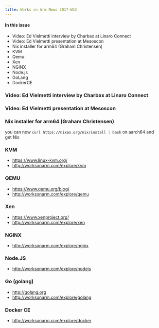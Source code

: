 ```yaml
---
title: Works on Arm News 2017-W52
---
```


#### In this issue

* Video: Ed Vielmetti interview by Charbax at Linaro Connect
* Video: Ed Vielmetti presentation at Mesoscon
* Nix installer for arm64 (Graham Christensen)
* KVM
* Qemu
* Xen 
* NGINX
* Node.js
* GoLang
* DockerCE

### Video: Ed Vielmetti interview by Charbax at Linaro Connect

### Video: Ed Vielmetti presentation at Mesoscon

### Nix installer for arm64 (Graham Christensen)

you can now `curl https://nixos.org/nix/install | bash` on aarch64 and get Nix

### KVM

* https://www.linux-kvm.org/
* http://worksonarm.com/explore/kvm

### QEMU

* https://www.qemu.org/blog/
* http://worksonarm.com/explore/qemu

### Xen

* https://www.xenproject.org/
* http://worksonarm.com/explore/xen

### NGINX

* http://worksonarm.com/explore/nginx

### Node.JS

* http://worksonarm.com/explore/nodejs

### Go (golang)

* http://golang.org
* http://worksonarm.com/explore/golang

### Docker CE

* http://worksonarm.com/explore/docker
